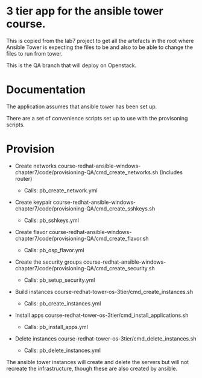 # 3 tier app for the ansible tower course.
This is copied from the lab7 project to get all the artefacts in the
root where Ansible Tower is expecting the files to be and also
to be able to change the files to run from tower.

This is the QA branch that will deploy on Openstack. 

# Documentation

The application assumes that ansible tower has been set up.

There are a set of convenience scripts set up to use with the provisoning scripts.

# Provision 

* Create networks
course-redhat-ansible-windows-chapter7/code/provisioning-QA/cmd_create_networks.sh
(Includes router)

  * Calls: pb_create_network.yml

* Create keypair
course-redhat-ansible-windows-chapter7/code/provisioning-QA/cmd_create_sshkeys.sh
  * Calls: pb_sshkeys.yml

* Create flavor
course-redhat-ansible-windows-chapter7/code/provisioning-QA/cmd_create_flavor.sh
  * Calls: pb_osp_flavor.yml 

* Create the security groups
course-redhat-ansible-windows-chapter7/code/provisioning-QA/cmd_create_security.sh
  * Calls: pb_setup_security.yml

* Build instances
course-redhat-tower-os-3tier/cmd_create_instances.sh
  * Calls: pb_create_instances.yml
  
* Install apps
course-redhat-tower-os-3tier/cmd_install_applications.sh
  * Calls: pb_install_apps.yml

* Delete instances
course-redhat-tower-os-3tier/cmd_delete_instances.sh
  * Calls: pb_delete_instances.yml
  
The ansible tower instances will create and delete the servers but will not recreate the infrastructure, though
these are also created by ansible.
  